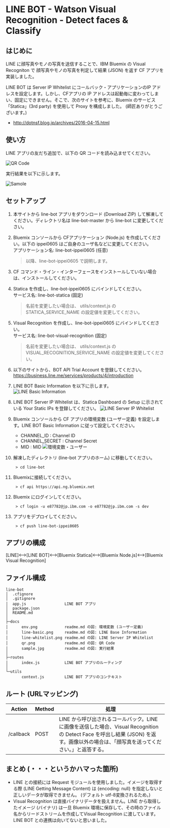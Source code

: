 # LINE BOT - Watson Visual Recognition - Detect faces & Classify

## はじめに  
LINE に顔写真やモノの写真を送信することで、IBM Bluemix の Visual Recogniton で 顔写真やモノの写真を判定して結果 (JSON) を返す CF アプリを実装しました。

LINE BOT は Server IP Whitelist にコールバック・アプリケーションのIP アドレスを設定します。しかし、CFアプリの IP アドレスは起動毎に変わってしまい、固定にできません。そこで、次のサイトを参考に、Bluemix のサービス「Statica」(3rd party) を使用して Proxy を構成しました。 (師匠ありがとうございます。)  
- http://dotnsf.blog.jp/archives/2016-04-15.html

## 使い方
LINE アプリの友だち追加で、以下の QR コードを読み込ませてください。  

![QR Code](docs/qr.png)  

実行結果を以下に示します。

![Samole](docs/sample.png)  

## セットアップ  
1. 本サイトから line-bot アプリをダウンロード (Download ZIP) して解凍してください。ディレクトリ名は line-bot-master から line-bot に変更してください。

1. Bluemix コンソールから CFアプリケーション (Node.js) を作成してください。以下の ippei0605 はご自身のユーザ名などに変更してください。  
アプリケーション名: line-bot-ippei0605 (任意)  

    > 以降、line-bot-ippei0605 で説明します。


1. CF コマンド・ライン・インターフェースをインストールしていない場合は、インストールしてください。

1. Statica を作成し、line-bot-ippei0605 にバインドしてください。  
サービス名: line-bot-statica (固定)  

    > 名前を変更したい場合は、 utils/context.js の STATICA_SERVICE_NAME の設定値を変更してください。

1. Visual Recognition を作成し、line-bot-ippei0605 にバインドしてください。  
サービス名: line-bot-visual-recognition (固定)  

    > 名前を変更したい場合は、 utils/context.js の VISUAL_RECOGNITION_SERVICE_NAME の設定値を変更してください。

1. 以下のサイトから、BOT API Trial Account を登録してください。  
https://business.line.me/services/products/4/introduction

1. LINE BOT Basic Information を以下に示します。
![LINE Basic Information](docs/line-basic.png)

1. LINE BOT Server IP Whitelist は、Statica Dashboard の Setup に示されている Your Static IPs を登録してください。
![LINE Server IP Whitelist](docs/line-whitelist.png)  

1. Bluemix コンソールから CF アプリの環境変数 (ユーザー定義) を設定します。LINE BOT Basic Information に従って設定してください。
    - CHANNEL_ID : Channel ID
    - CHANNEL_SECRET : Channel Secret
    - MID : MID
    ![環境変数・ユーザー](docs/env.png)  

1. 解凍したディレクトリ (line-bot アプリのホーム) に移動してください。

        > cd line-bot

1. Bluemixに接続してください。

        > cf api https://api.ng.bluemix.net
    

1. Bluemix にログインしてください。

        > cf login -u e87782@jp.ibm.com -o e87782@jp.ibm.com -s dev

1. アプリをデプロイしてください。

        > cf push line-bot-ippei0605

## アプリの構成

[LINE]<-->[LINE BOT]<-->[Bluemix Statica]<-->[Bluemix Node.js]<-->[Bluemix Visual Recognition]

## ファイル構成  
    line-bot
    │  .cfignore
    │  .gitignore
    │  app.js                 LINE BOT アプリ
    │  package.json
    │  README.md
    │  
    ├─docs
    │      env.png            readme.md の図: 環境変数 (ユーザー定義)
    │      line-basic.png     readme.md の図: LINE Base Information
    │      line-whitelist.png readme.md の図: LINE Server IP Whitelist
    │      qr.png             readme.md の図: QR Code
    │      sample.jpg         readme.md の図: 実行結果
    │      
    ├─routes
    │      index.js           LINE BOT アプリのルーティング
    │      
    └─utils
           context.js         LINE BOT アプリのコンテキスト

## ルート (URLマッピング)  
|Action|Method|処理|
|---|-----------|-----------|
|/callback|POST|LINE から呼び出されるコールバック。LINEに画像を送信した場合、Visual Recognition の Detect Face を呼出し結果 (JSON) を返す。画像以外の場合は、「顔写真を送ってください。」と返答する。|

## まとめ (・・・というかハマった箇所)
- LINE との接続には Request モジュールを使用しました。イメージを取得する際 (LINE Getting Message Content) は {encoding: null} を指定しないと正しいデータが取得できません。 (デフォルト utf-8変換されるため。)
- Visual Recognition は直接バイナリデータを扱えません。LINE から取得したイメージ (バイナリ) は一旦 Bluemix 環境に保存して、その時のファイル名からリードストリームを作成してVisual Recognition に渡しています。LINE BOT との連携は向いてないと思いました。 
